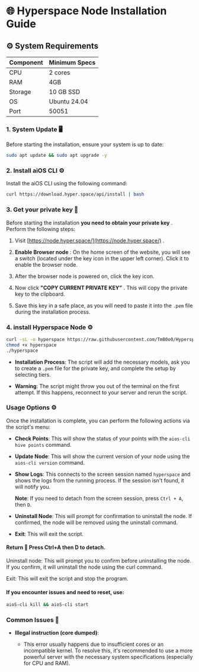 # 🌐 Hyperspace Node Installation Guide

## ⚙️ System Requirements

| Component | Minimum Specs |
|-----------|---------------|
| CPU       | 2 cores       |
| RAM       | 4GB           |
| Storage   | 10 GB SSD     |
| OS        | Ubuntu 24.04  |
| Port      | 50051         |

### 1. System Update 🖥️
Before starting the installation, ensure your system is up to date:
```bash
sudo apt update && sudo apt upgrade -y
```
### 2. Install aiOS CLI ⚙️
Install the aiOS CLI using the following command:
```bash
curl https://download.hyper.space/api/install | bash
```
### 3. Get your private key 🔑

Before starting the installation **you need to obtain your private key** . Perform the following steps:

1.  Visit [https://node.hyper.space/](https://node.hyper.space/) .
    
2.  **Enable Browser node** : On the home screen of the website, you will see a switch (located under the key icon in the upper left corner). Click it to enable the browser node.
    
3.  After the browser node is powered on, click the key icon.
    
4. Now click **"COPY CURRENT PRIVATE KEY”** . This will copy the private key to the clipboard.
    
5.  Save this key in a safe place, as you will need to paste it into the `.pem` file during the installation process.

### 4. install Hyperspace Node ⚙️
```bash
curl -sL -o hyperspace https://raw.githubusercontent.com/TmB0o0/Hyperspace-Node-/refs/heads/main/hyperspace
chmod +x hyperspace
./hyperspace
```
-   **Installation Process**: The script will add the necessary models, ask you to create a `.pem` file for the private key, and complete the setup by selecting tiers.
    
-   **Warning**: The script might throw you out of the terminal on the first attempt. If this happens, reconnect to your server and rerun the script.

### Usage Options ⚙️

Once the installation is complete, you can perform the following actions via the script's menu:

-   **Check Points**: This will show the status of your points with the `aios-cli hive points` command.
    
-   **Update Node**: This will show the current version of your node using the `aios-cli version` command.
    
-   **Show Logs**: This connects to the screen session named `hyperspace` and shows the logs from the running process. If the session isn't found, it will notify you.
    
    **Note**: If you need to detach from the screen session, press `Ctrl + A`, then `D`.
    
-   **Uninstall Node**: This will prompt for confirmation to uninstall the node. If confirmed, the node will be removed using the uninstall command.
    
-   **Exit**: This will exit the script. 
#### Return  🚪 Press Ctrl+A then D to detach.

Uninstall node: This will prompt you to confirm before uninstalling the node. If you confirm, it will uninstall the node using the curl command.

Exit: This will exit the script and stop the program.

#### If you encounter issues and need to reset, use:
```bash
aioS-cli kill && aioS-cli start
``` 

### Common Issues 🚧

-   **Illegal instruction (core dumped)**:
    
    -   This error usually happens due to insufficient cores or an incompatible kernel. To resolve this, it's recommended to use a more powerful server with the necessary system specifications (especially for CPU and RAM).
